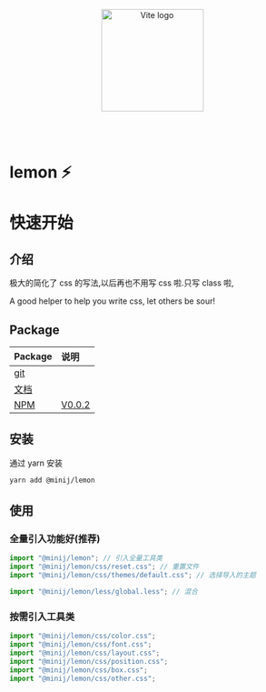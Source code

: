 <p align="center">
  <a href="https://wenghaoping.github.io/lemon-docs/" target="_blank" rel="noopener noreferrer">
    <img width="180" src="https://souche.oss-cn-hangzhou.aliyuncs.com/20230512/png/880716f761543148c157cb3e54328d1c.png" alt="Vite logo">
  </a>
</p>
<br/>
<br/>

# lemon ⚡

# 快速开始

## 介绍

极大的简化了 css 的写法,以后再也不用写 css 啦.只写 class 啦,

A good helper to help you write css, let others be sour!

## Package

| Package                                           | 说明                                                 |
| ------------------------------------------------- | :--------------------------------------------------- |
| [git](https://github.com/wenghaoping/lemon)       | []()                                                 |
| [文档](https://wenghaoping.github.io/lemon-docs)  | []()                                                 |
| [NPM](https://www.npmjs.com/package/@minij/lemon) | [V0.0.2](https://www.npmjs.com/package/@minij/lemon) |

## 安装

通过 yarn 安装

```bash
yarn add @minij/lemon
```

## 使用

### 全量引入功能好(推荐)

```js
import "@minij/lemon"; // 引入全量工具类
import "@minij/lemon/css/reset.css"; // 重置文件
import "@minij/lemon/css/themes/default.css"; // 选择导入的主题
```

```js
import "@minij/lemon/less/global.less"; // 混合
```

### 按需引入工具类

```js
import "@minij/lemon/css/color.css";
import "@minij/lemon/css/font.css";
import "@minij/lemon/css/layout.css";
import "@minij/lemon/css/position.css";
import "@minij/lemon/css/box.css";
import "@minij/lemon/css/other.css";
```
